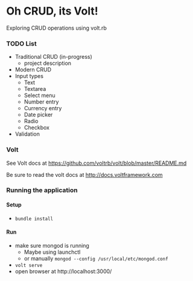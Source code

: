 # Oh CRUD, its Volt!

Exploring CRUD operations using volt.rb

### TODO List

* Traditional CRUD (in-progress)
  * project description
* Modern CRUD
* Input types
  * Text
  * Textarea
  * Select menu
  * Number entry
  * Currency entry
  * Date picker
  * Radio
  * Checkbox
* Validation

### Volt

See Volt docs at https://github.com/voltrb/volt/blob/master/README.md

Be sure to read the volt docs at http://docs.voltframework.com

### Running the application

#### Setup

* `bundle install`

#### Run

* make sure mongod is running
  * Maybe using launchctl
  * or manually `mongod --config /usr/local/etc/mongod.conf`
* `volt serve`
* open browser at http://localhost:3000/
